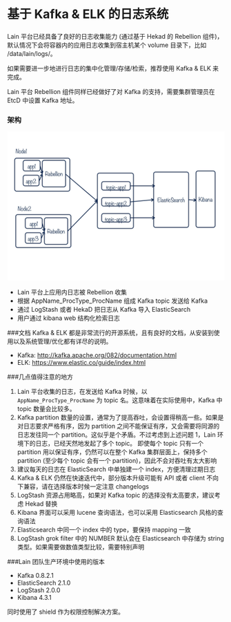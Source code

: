 # 基于 Kafka & ELK  的日志系统

### 
Lain 平台已经具备了良好的日志收集能力 (通过基于 Hekad 的 Rebellion 组件)，默认情况下会将容器内的应用日志收集到宿主机某个 volume 目录下，比如 /data/lain/logs/。

如果需要进一步地进行日志的集中化管理/存储/检索，推荐使用 Kafka & ELK 来完成。


Lain 平台 Rebellion 组件同样已经做好了对 Kafka 的支持，需要集群管理员在 EtcD 中设置 Kafka 地址。

### 架构
![kafka-elk-architect](img/elk/kafka-es.jpg)

* Lain 平台上应用内日志被 Rebellion 收集
* 根据 AppName_ProcType_ProcName 组成 Kafka topic 发送给 Kafka
* 通过 LogStash 或者 HekaD 把日志从 Kafka 导入 ElasticSearch
* 用户通过 kibana web 结构化检索日志

###文档
Kafka & ELK 都是非常流行的开源系统，且有良好的文档，从安装到使用以及系统管理/优化都有详尽的说明。
* Kafka:  http://kafka.apache.org/082/documentation.html
* ELK:     https://www.elastic.co/guide/index.html

###几点值得注意的地方
1. Lain 平台收集的日志，在发送给 Kafka 时候，以 `AppName_ProcType_ProcName` 为 topic 名。这意味着在实际使用中，Kafka 中 topic 数量会比较多。
2. Kafka partition 数量的设置，通常为了提高吞吐，会设置得稍高一些。如果是对日志要求严格有序，因为 partition 之间不能保证有序，又会需要将同源的日志发往同一个 partition。这似乎是个矛盾。不过考虑到上述问题 1，Lain 环境下的日志，已经天然地发起了多个 topic。 即使每个 topic 只有一个 partition 用以保证有序，仍然可以在整个 Kafka 集群层面上，保持多个 partition (至少每个 topic 会有一个 partition)，因此不会对吞吐有太大影响
3. 建议每天的日志在 ElasticSearch 中单独建一个 index，方便清理过期日志
4.  Kafka & ELK 仍然在快速迭代中，部分版本升级可能有 API 或者 client 不向下兼容，请在选择版本时候一定注意 changelogs
5.  LogStash 资源占用略高，如果对 Kafka topic 的选择没有太高要求，建议考虑 Hekad 替换
6.  Kibana 界面可以采用 lucene 查询语法，也可以采用 Elasticsearch 风格的查询语法
7.  Elasticsearch 中同一个 index 中的 type，要保持 mapping 一致
8.  LogStash grok filter 中的 NUMBER 默认会在 Elasticsearch 中存储为 string 类型。如果需要做数值类型比较，需要特别声明

###Lain 团队生产环境中使用的版本
* Kafka 0.8.2.1
* ElasticSearch 2.1.0
* LogStash 2.0.0
* Kibana 4.3.1

同时使用了 shield 作为权限控制解决方案。

